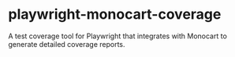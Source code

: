 # playwright-monocart-coverage
A test coverage tool for Playwright that integrates with Monocart to generate detailed coverage reports.
